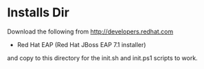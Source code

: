 # Installs Dir

Download the following from http://developers.redhat.com

- Red Hat EAP (Red Hat JBoss EAP 7.1 installer)

and copy to this directory for the init.sh and init.ps1 scripts to work.
